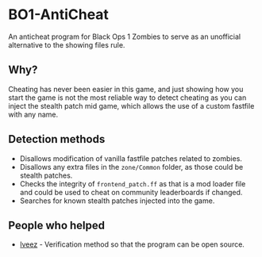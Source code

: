 # BO1-AntiCheat
An anticheat program for Black Ops 1 Zombies to serve as an unofficial alternative to the showing files rule.

## Why?
Cheating has never been easier in this game, and just showing how you start the game is not the most reliable way to detect cheating as you can inject the stealth patch mid game, which allows the use of a custom fastfile with any name.

## Detection methods
- Disallows modification of vanilla fastfile patches related to zombies.
- Disallows any extra files in the `zone/Common` folder, as those could be stealth patches.
- Checks the integrity of `frontend_patch.ff` as that is a mod loader file and could be used to cheat on community leaderboards if changed.
- Searches for known stealth patches injected into the game.

## People who helped
- [lveez](https://github.com/lveez) - Verification method so that the program can be open source.
